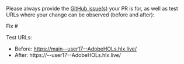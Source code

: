 Please always provide the [GitHub issue(s)](../issues) your PR is for, as well as test URLs where your change can be observed (before and after):

Fix #<gh-issue-id>

Test URLs:
- Before: https://main--user17--AdobeHOLs.hlx.live/
- After: https://<branch>--user17--AdobeHOLs.hlx.live/
